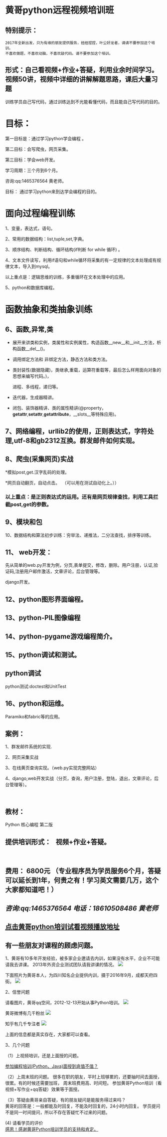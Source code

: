 # 黄哥python远程视频培训班

## 特别提示：    

	2017年全新出发，只为有缘的朋友提供服务，扭扭捏捏，叶公好龙者，请请不要参加这个培训。
	不喜欢做题，不喜欢动脑，不喜欢敲代码。请不要参加这个培训。

## 形式：自己看视频+作业+答疑，利用业余时间学习。视频50讲，视频中详细的讲解解题思路，课后大量习题

训练学员自己写代码，通过训练达到不光能看懂代码，而且能自己写代码的目的。

# 目标：

第一目标是：通过学习python学会编程 。  

第二目标：会写爬虫，网页采集。  

第三目标：学会web开发。

学习周期：三个月到6个月。



咨询:qq:1465376564 黄老师。

目标： 通过学习python来到达学会编程的目的。   

# 面向过程编程训练

1、变量，表达式，语句。  

2、常用的数据结构：list,tuple,set,字典。

3、顺序结构、判断结构、循环结构(if判断 for while 循环) 。

4、文本文件读写，利用if语句和while循环将采集的有一定规律的文本处理成有规律文本，导入到mysql。  

以上重点是：逻辑思维的训练，多重循环在文本处理中的应用。

5、python和数据库编程。 

# 函数抽象和类抽象训练    

## 6、函数,异常,类

- 展开来讲类和实例，类属性和实例属性，构造函数__new__和__init__方法，析构函数__del__()。

- 调用绑定方法和 非绑定方法，静态方法和类方法。

- 类封装性(数据隐藏)，类继承,重载，运算符重载等，最后怎么样用面向对象的思想来编写代码。)，

  进程、多线程，递归等。

- 迭代器，生成器精讲。

- 闭包、装饰器精讲、类的属性精讲(@property，__getattr__,__setattr__,__getattribute__，__slots__等特殊应用)。

## 7、网络编程，urllib2的使用，正则表达式，字符处理,utf-8和gb2312互换。群发邮件如何实现。 

## 8、爬虫(采集网页)实战   

*模拟post,get.汉字乱码的处理。   

*网页自动翻页，自动点击。   （可以用在测试自动化上。））

### 以上重点：是正则表达式的运用。还有是网页规律查找，利用工具拦截post,get的参数。 

## 9、模块和包 

10、数据结构和算法初步训练：穷举法、递推法，二分法查找，排序等训练。 

## 11、 web开发：

先从简单的web.py开发为例，分页,表单提交，修改，删除。用户注册，认证,验证码,注册用户邮件激活，文章评论，后台管理等。 

django开发。  

## 12、python图形界面编程。

## 13、python-PIL图像编程

## 14、python-pygame游戏编程简介。

## 15、python调试和测试。

## python调试

python测试:doctest和UnitTest

## 16、python和运维。

Paramiko和fabric等的应用。

## 案例： 

1、群发邮件系统的实现.  

2、网页采集实战    

3、在线黄页查询实现。（web.py实现完整网站）    

4、django,web开发实战（分页，查询，用户注册，登陆，退出，文章评论，后台管理等）。  

 

## 教材： 

Python 核心编程 第二版

## 提供培训形式：    视频+作业+答疑。 

 



## 费用：  6800元  （专业程序员为学员服务6个月，答疑可以延长到1年，何贵之有！学习英文需要几万，这个大家都知道吧！）

## *咨询:qq:1465376564 电话：18610508486 黄老师*

## [点击黄哥python培训试看视频播放地址](https://github.com/pythonpeixun/article/blob/master/python_shiping.md)

## 有一些朋友对课程的顾虑问题。
1、黄哥有10多年开发经验，被多家企业邀请去内训，如果没有水平，企业不可能请我去讲课。
   2013年外资企业测试团队请我讲课的情况。
   ![](外企讲课.png)

下面照片为黄哥本人，为四川知名企业提供内训，摄于2016年9月，成都天府四街。
![](黄哥近照.jpg)

2、信誉问题    

  请看图片，黄哥qq空间，2012-12-13开始从事Python培训。
  ![](2012-12-13.png)

  黄哥微博有几千粉丝
  ![](黄哥微博.png)

  知乎有几千专注者
  ![](知乎.png)
  
  上面的信息都是真实存在，大家都可以查看。

3、几个问题    

（1）上视频培训，还是上面授的问题。    

[参加编程培训(Python、Java)面授到底值不值？](https://pythonpeixun.github.io/2017/01/06/%E9%9D%A2%E6%8E%88%E5%88%B0%E5%BA%95%E5%80%BC%E4%B8%8D%E5%80%BC/)

（2）上周末班的问题。
    很多在职的朋友，平时上班够累的，还要抽时间去面授，很累。有的时候还需要加班，
    周末班费用高、时间短。
    参加黄哥Python培训（看视频+写作业+qq答疑）效果等于面授。


（3）答疑由黄哥亲自答疑，有的朋友疑问是能服务得过来吗？    
   黄哥的回答是：一般都能及时回复，不能及时回复的，24小时内回复。
   学员提问不是同一时间提问，所以不存在答疑忙不过来的问题。

(4) 请看学员的评价    
  [感恩！感谢黄哥Python培训学员的支持和肯定。](https://github.com/pythonpeixun/article/blob/master/python/thanks.md)






